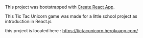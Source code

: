 This project was bootstrapped with [Create React App](https://github.com/facebook/create-react-app).

This Tic Tac Unicorn game was made for a little school project as introduction in React.js<br/>


this project is located here : https://tictacunicorn.herokuapp.com/
